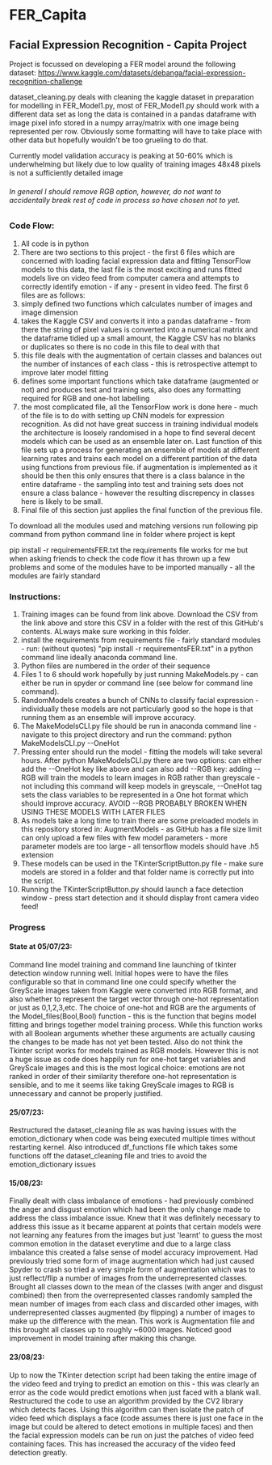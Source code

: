 # FER_Capita
## Facial Expression Recognition - Capita Project

Project is focussed on developing a FER model around the following dataset: 
     https://www.kaggle.com/datasets/debanga/facial-expression-recognition-challenge


dataset_cleaning.py deals with cleaning the kaggle dataset in preparation for modelling in FER_Model1.py, most of FER_Model1.py should work with a different data set as long the data is contained in a pandas dataframe with image pixel info stored in a numpy array/matrix with one image being represented per row. Obviously some formatting will have to take place with other data but hopefully wouldn't be too grueling to do that.

Currently model validation accuracy is peaking at 50-60% which is underwhelming but likely due to low quality of training images 48x48 pixels is not a sufficiently detailed image

###### In general I should remove RGB option, however, do not want to accidentally break rest of code in process so have chosen not to yet.

### Code Flow:
1) All code is in python
2) There are two sections to this project - the first 6 files which are concerned with loading facial expression data and fitting TensorFlow models to this data, the last file is the most exciting and runs fitted models live on video feed from computer camera and attempts to correctly identify emotion - if any - present in video feed.
The first 6 files are as follows:
1) simply defined two functions which calculates number of images and image dimension
2) takes the Kaggle CSV and converts it into a pandas dataframe - from there the string of pixel values is converted into a numerical matrix and the dataframe tidied up a small amount, the Kaggle CSV has no blanks or duplicates so there is no code in this file to deal with that
3) this file deals with the augmentation of certain classes and balances out the number of instances of each class - this is retrospective attempt to improve later model fitting
4) defines some important functions which take dataframe (augmented or not) and produces test and training sets, also does any formatting required for RGB and one-hot labelling
5) the most complicated file, all the TensorFlow work is done here - much of the file is to do with setting up CNN models for expression recognition. As did not have great success in training individual models the architecture is loosely randomised in a hope to find several decent models which can be used as an ensemble later on. Last function of this file sets up a process for generating an ensemble of models at different learning rates and trains each model on a different partition of the data using functions from previous file. if augmentation is implemented as it should be then this only ensures that there is a class balance in the entire dataframe - the sampling into test and training sets does not ensure a class balance - however the resulting discrepency in classes here is likely to be small.
6) Final file of this section just applies the final function of the previous file.




To download all the modules used and matching versions run following pip command from python command line in folder where project is kept

pip install -r requirementsFER.txt 
the requirements file works for me but when asking friends to check the code flow it has thrown up a few problems and some of the modules have to be imported manually - all the modules are fairly standard

### Instructions: 
1) Training images can be found from link above. Download the CSV from the link above and store this CSV in a folder with the rest of this GitHub's contents. ALways make sure working in this folder.
2) install the requirements from requirements file - fairly standard modules - run: (without quotes) "pip install -r requirementsFER.txt" in a python command line ideally anaconda command line.
3) Python files are numbered in the order of their sequence 
4) Files 1 to 6 should work hopefully by just running MakeModels.py  - can either be run in spyder or command line (see below for command line command).
5) RandomModels creates a bunch of CNNs to classify facial expression - individually these models are not particularly good so the hope is that running them as an ensemble will improve accuracy.
6) The MakeModelsCLI.py file should be run in anaconda command line - navigate to this project directory and run the command: python MakeModelsCLI.py --OneHot
7) Pressing enter should run the model - fitting the models will take several hours. After python MakeModelsCLI.py there are two options: can either add the --OneHot key like above and can also add --RGB key: adding --RGB will train the models to learn images in RGB rather than greyscale - not including this command will keep models in greyscale, --OneHot tag sets the class variables to be represented in a One hot format which should improve accuracy. AVOID --RGB PROBABLY BROKEN WHEN USING THESE MODELS WITH LATER FILES
8) As models take a long time to train there are some preloaded models in this repository stored in: AugmentModels - as GitHub has a file size limit can only upload a few files with few model parameters - more parameter models are too large - all tensorflow models should have .h5 extension
9) These models can be used in the TKinterScriptButton.py file - make sure models are stored in a folder and that folder name is correctly put into the script.
10) Running the TKinterScriptButton.py should launch a face detection window - press start detection and it should display front camera video feed!


### Progress
#### State at 05/07/23: 
Command line model training and command line launching of tkinter detection window running well. Initial hopes were to have the files configurable so that in command line one could specify whether the GreyScale images taken from Kaggle were converted into RGB format, and also whether to represent the target vector through one-hot representation or just as 0,1,2,3,etc. The choice of one-hot and RGB are the arguments of the Model_files(Bool,Bool) function - this is the function that begins model fitting and brings together model training process. While this function works with all Boolean arguments whether these arguments are actually causing the changes to be made has not yet been tested. Also do not think the Tkinter script works for models trained as RGB models. However this is not a huge issue as code does happily run for one-hot target variables and GreyScale images and this is the most logical choice: emotions are not ranked in order of their similarity therefore one-hot representation is sensible, and to me it seems like taking GreyScale images to RGB is unnecessary and cannot be properly justified. 

#### 25/07/23:
Restructured the dataset_cleaning file as was having issues with the emotion_dictionary when code was being executed multiple times without restarting kernel. Also introduced df_functions file which takes some functions off the dataset_cleaning file and tries to avoid the emotion_dictionary issues

#### 15/08/23: 
Finally dealt with class imbalance of emotions - had previously combined the anger and disgust emotion which had been the only change made to address the class imbalance issue. Knew that it was definitely necessary to address this issue as it became apparent at points that certain models were not learning any features from the images but just 'learnt' to guess the most common emotion in the dataset everytime and due to a large class imbalance this created a false sense of model accuracy improvement. Had previously tried some form of image augmentation which had just caused Spyder to crash so tried a very simple form of augmentation which was to just reflect/flip a number of images from the underrepresented classes. Brought all classes down to the mean of the classes (with anger and disgust combined) then from the overrepresented classes randomly sampled the mean number of images from each class and discarded other images, with underrepresented classes augmented (by flipping) a number of images to make up the difference with the mean. This work is Augmentation file and this brought all classes up to roughly ~6000 images. Noticed good improvement in model training after making this change.

#### 23/08/23:
Up to now the TKinter detection script had been taking the entire image of the video feed and trying to predict an emotion on this - this was clearly an error as the code would predict emotions when just faced with a blank wall. Restructured the code to use an algorithm provided by the CV2 library which detects faces. Using this algorithm can then isolate the patch of video feed which displays a face (code assumes there is just one face in the image but could be altered to detect emotions in multiple faces) and then the facial expression models can be run on just the patches of video feed containing faces. This has increased the accuracy of the video feed detection greatly.
